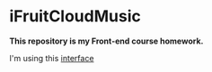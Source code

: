 # iFruitCloudMusic

**This repository is my Front-end course homework.**

I'm using this [interface](https://github.com/Binaryify/NeteaseCloudMusicApi) 
